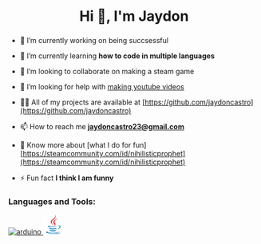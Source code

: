<h1 align="center">Hi 👋, I'm Jaydon</h1>
<h3 align="center"></h3>

- 🔭 I’m currently working on being succsessful

- 🌱 I’m currently learning **how to code in multiple languages**

- 👯 I’m looking to collaborate on making a steam game

- 🤝 I’m looking for help with [making youtube videos](https://www.youtube.com/channel/UC03ltjLP8Ndnpyb0-lK0jYA)

- 👨‍💻 All of my projects are available at [https://github.com/jaydoncastro](https://github.com/jaydoncastro)

- 📫 How to reach me **jaydoncastro23@gmail.com**

- 📄 Know more about [what I do for fun][https://steamcommunity.com/id/nihilisticprophet](https://steamcommunity.com/id/nihilisticprophet)

- ⚡ Fun fact **I think I am funny**


<h3 align="left">Languages and Tools:</h3>
<p align="left"> <a href="https://www.arduino.cc/" target="_blank" rel="noreferrer"> <img src="https://cdn.worldvectorlogo.com/logos/arduino-1.svg" alt="arduino" width="40" height="40"/> </a> <a href="https://www.java.com" target="_blank" rel="noreferrer"> <img src="https://raw.githubusercontent.com/devicons/devicon/master/icons/java/java-original.svg" alt="java" width="40" height="40"/> </a> </p>
